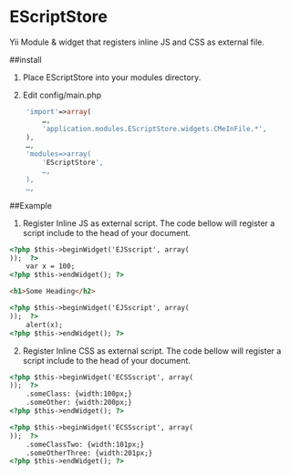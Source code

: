 EScriptStore
============

Yii Module &amp; widget that registers inline JS and CSS as external file.


##install

1. Place EScriptStore into your modules directory.

2. Edit config/main.php

```php
	'import'=>array(
		…,
		'application.modules.EScriptStore.widgets.CMeInFile.*',
	),
	…,
	'modules=>array(
		'EScriptStore',
		…,
	),
	…,
```

##Example

1. Register Inline JS as external script. The code bellow will register a script include to the head of your document.

```html
<?php $this->beginWidget('EJSscript', array(
));  ?>
	var x = 100;
<?php $this->endWidget(); ?>

<h1>Some Heading</h2>

<?php $this->beginWidget('EJSscript', array(
));  ?>
	alert(x);
<?php $this->endWidget(); ?>
```

2. Register Inline CSS as external script. The code bellow will register a script include to the head of your document.


```html
<?php $this->beginWidget('ECSSscript', array(
));  ?>
	.someClass: {width:100px;}
	.someOther: {width:200px;}
<?php $this->endWidget(); ?>

<?php $this->beginWidget('ECSSscript', array(
));  ?>
	.someClassTwo: {width:101px;}
	.someOtherThree: {width:201px;}
<?php $this->endWidget(); ?>
```




